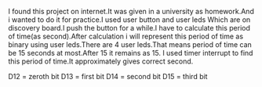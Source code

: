 I found this project on internet.It was given in a university as homework.And i wanted to do it for practice.I used user button and user leds Which are on discovery board.I push the button for a while.I have to calculate this period of time(as second).After calculation i will represent this period of time as binary using user leds.There are 4 user leds.That means period of time can be  15 seconds at most.After 15 it remains as 15.
I used timer interrupt to find this period of time.It approximately  gives correct second.

D12 = zeroth bit
D13 = first bit
D14 = second bit
D15 = third bit

